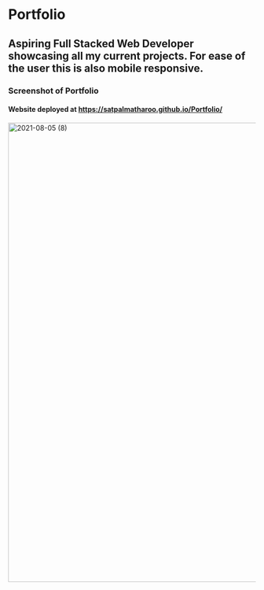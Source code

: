 
# Portfolio

## Aspiring Full Stacked Web Developer showcasing all my current projects.  For ease of the user this is also mobile responsive.

### Screenshot of Portfolio

#### Website deployed at https://satpalmatharoo.github.io/Portfolio/


<img width="933" alt="2021-08-05 (8)" src="https://user-images.githubusercontent.com/84681197/128414822-bc4d7f05-2850-4a27-abc6-6bd4329f5fe6.png">
